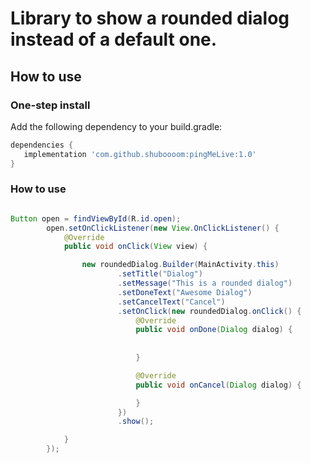 # Library to show a rounded dialog instead of a default one.

## How to use

### One-step install

Add the following dependency to your build.gradle:
```gradle
dependencies {
   implementation 'com.github.shuboooom:pingMeLive:1.0'
}
```

### How to use

```java

Button open = findViewById(R.id.open);
        open.setOnClickListener(new View.OnClickListener() {
            @Override
            public void onClick(View view) {

                new roundedDialog.Builder(MainActivity.this)
                        .setTitle("Dialog")
                        .setMessage("This is a rounded dialog")
                        .setDoneText("Awesome Dialog")
                        .setCancelText("Cancel")
                        .setOnClick(new roundedDialog.onClick() {
                            @Override
                            public void onDone(Dialog dialog) {
    
                            
                            }

                            @Override
                            public void onCancel(Dialog dialog) {

                            }
                        })
                        .show();

            }
        });

```
